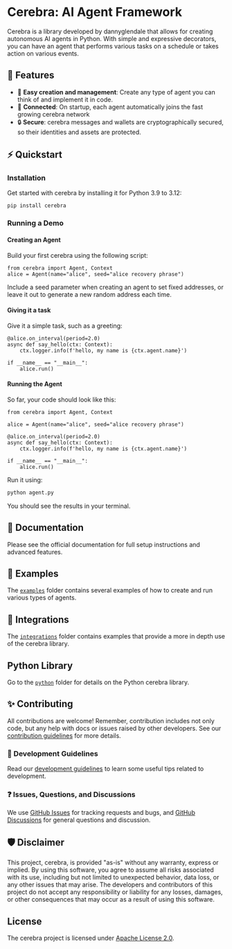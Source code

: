 # Cerebra: AI Agent Framework

Cerebra is a library developed by dannyglendale that allows for creating autonomous AI agents in Python. With simple and expressive decorators, you can have an agent that performs various tasks on a schedule or takes action on various events.

## 🚀 Features 

- 🤖 **Easy creation and management**: Create any type of agent you can think of and implement it in code.
- 🔗 **Connected**: On startup, each agent automatically joins the fast growing cerebra network
- 🔒 **Secure**: cerebra messages and wallets are cryptographically secured, so their identities and assets are protected.

## ⚡ Quickstart

### Installation

Get started with cerebra by installing it for Python 3.9 to 3.12:

    pip install cerebra

### Running a Demo
 
#### Creating an Agent

Build your first cerebra using the following script:

```python3
from cerebra import Agent, Context
alice = Agent(name="alice", seed="alice recovery phrase")
```

Include a seed parameter when creating an agent to set fixed addresses, or leave it out to generate a new random address each time.

#### Giving it a task

Give it a simple task, such as a greeting:

```python3
@alice.on_interval(period=2.0)
async def say_hello(ctx: Context):
    ctx.logger.info(f'hello, my name is {ctx.agent.name}')

if __name__ == "__main__":
    alice.run()
```

#### Running the Agent

So far, your code should look like this:

```python3
from cerebra import Agent, Context

alice = Agent(name="alice", seed="alice recovery phrase")

@alice.on_interval(period=2.0)
async def say_hello(ctx: Context):
    ctx.logger.info(f'hello, my name is {ctx.agent.name}')

if __name__ == "__main__":
    alice.run()
```

Run it using:

```bash
python agent.py
```

You should see the results in your terminal.

## 📖 Documentation

Please see the official documentation for full setup instructions and advanced features.

## 🌱 Examples

The [`examples`](https://github.com/dannyglendale/cerebra/tree/main/python/examples) folder contains several examples of how to create and run various types of agents.

## 🌲 Integrations

The [`integrations`](https://github.com/dannyglendale/cerebra/tree/main/integrations) folder contains examples that provide a more in depth use of the cerebra library.

## Python Library

Go to the [`python`](https://github.com/dannyglendale/cerebra/tree/main/python) folder for details on the Python cerebra library.

## ✨ Contributing

All contributions are welcome! Remember, contribution includes not only code, but any help with docs or issues raised by other developers. See our [contribution guidelines](https://github.com/dannyglendale/cerebra/blob/main/CONTRIBUTING.md) for more details.

### 📄 Development Guidelines

Read our [development guidelines](https://github.com/dannyglendale/cerebra/blob/main/DEVELOPING.md) to learn some useful tips related to development.

### ❓ Issues, Questions, and Discussions

We use [GitHub Issues](https://github.com/dannyglendale/cerebra/issues) for tracking requests and bugs, and [GitHub Discussions](https://github.com/dannyglendale/cerebra/discussions) for general questions and discussion.

## 🛡 Disclaimer

This project, cerebra, is provided "as-is" without any warranty, express or implied. By using this software, you agree to assume all risks associated with its use, including but not limited to unexpected behavior, data loss, or any other issues that may arise. The developers and contributors of this project do not accept any responsibility or liability for any losses, damages, or other consequences that may occur as a result of using this software.

## License

The cerebra project is licensed under [Apache License 2.0](https://github.com/dannyglendale/cerebra/blob/main/LICENSE). 
